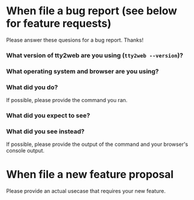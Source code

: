 # When file a bug report (see below for feature requests)

Please answer these quesions for a bug report. Thanks!

### What version of tty2web are you using (`tty2web --version`)?


### What operating system and browser are you using?


### What did you do?

If possible, please provide the command you ran.


### What did you expect to see?


### What did you see instead?

If possible, please provide the output of the command and your browser's console output.



# When file a new feature proposal

Please provide an actual usecase that requires your new feature.
